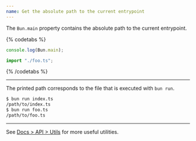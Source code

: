 ```yaml
---
name: Get the absolute path to the current entrypoint
---
```


The `Bun.main` property contains the absolute path to the current entrypoint.

{% codetabs %}

```ts#foo.ts
console.log(Bun.main);
```

```ts#index.ts
import "./foo.ts";
```

{% /codetabs %}

---

The printed path corresponds to the file that is executed with `bun run`.

```sh
$ bun run index.ts
/path/to/index.ts
$ bun run foo.ts
/path/to/foo.ts
```

---

See [Docs > API > Utils](/docs/api/utils) for more useful utilities.
